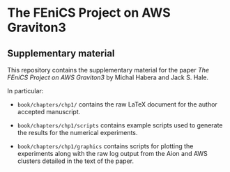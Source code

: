 # The FEniCS Project on AWS Graviton3
## Supplementary material

This repository contains the supplementary material for the paper *The FEniCS
Project on AWS Graviton3* by Michal Habera and Jack S. Hale.

In particular:

- `book/chapters/chp1/` contains the raw LaTeX document for the author accepted
  manuscript.

- `book/chapters/chp1/scripts` contains example scripts used to generate the
  results for the numerical experiments.

- `book/chapters/chp1/graphics` contains scripts for plotting the experiments
  along with the raw log output from the Aion and AWS clusters detailed in the
  text of the paper.
